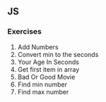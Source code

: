 ## JS

### Exercises

1. Add Numbers
2. Convert min to the seconds
3. Your Age In Seconds
4. Get first item in array
5. Bad Or Good Movie
6. Find min number
7. Find max number